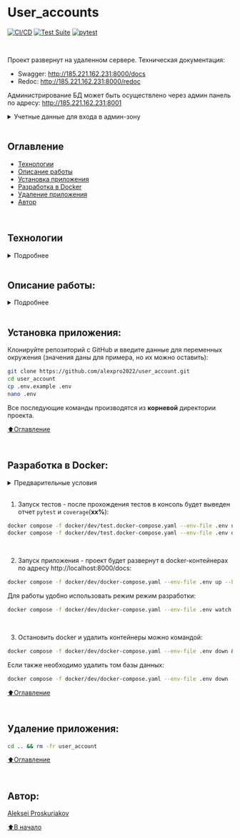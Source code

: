 # User_accounts

[![CI/CD](https://github.com/alexpro2022/user_account/actions/workflows/flow_ci_cd.yaml/badge.svg)](https://github.com/alexpro2022/user_account/actions/workflows/flow_ci_cd.yaml)
[![Test Suite](https://github.com/alexpro2022/user_account/actions/workflows/flow_branch_test.yaml/badge.svg)](https://github.com/alexpro2022/user_account/actions/workflows/flow_branch_test.yaml)
[![pytest](https://img.shields.io/badge/pytest-93%25-green?logo=pytest)](https://github.com/alexpro2022/user_account/actions/runs/14705769842/job/41265774425#step:7:307)

<br>

Проект развернут на удаленном сервере.
Техническая документация:
  - Swagger: http://185.221.162.231:8000/docs
  - Redoc: http://185.221.162.231:8000/redoc

<!-- Для разработки используются эндпойнты по адресу:
http://185.221.162.231:8000/docs#/Development<br>
Сервисные эндпойнты по адресу:
http://185.221.162.231:8000/docs#/Secrets<br> -->

Администрирование БД может быть осуществлено через админ панель по адресу:
http://185.221.162.231:8001<br>
<details><summary>Учетные данные для входа в админ-зону</summary><br>

Пароль: `postgres`<br>

![alt text](images/credentials.png)

<h1></h1>
</details>


<br>



## Оглавление
- [Технологии](#технологии)
- [Описание работы](#описание-работы)
- [Установка приложения](#установка-приложения)
- [Разработка в Docker](#разработка-в-Docker)
- [Удаление приложения](#удаление-приложения)
- [Автор](#автор)

<br>



## Технологии
<details><summary>Подробнее</summary><br>

[![Python](https://img.shields.io/badge/python-3.10%20%7C%203.11%20%7C%203.12%20%7C%203.13-blue?logo=python)](https://www.python.org/)
[![FastAPI](https://img.shields.io/badge/-FastAPI-464646?logo=fastapi)](https://fastapi.tiangolo.com/)
[![Pydantic](https://img.shields.io/badge/pydantic-2-blue?logo=Pydantic)](https://docs.pydantic.dev/)
[![PostgreSQL](https://img.shields.io/badge/-PostgreSQL-464646?logo=PostgreSQL)](https://www.postgresql.org/)
[![asyncpg](https://img.shields.io/badge/-asyncpg-464646?logo=PostgreSQL)](https://pypi.org/project/asyncpg/)
[![SQLAlchemy](https://img.shields.io/badge/SQLAlchemy-2-blue?logo=sqlalchemy)](https://www.sqlalchemy.org/)
[![Alembic](https://img.shields.io/badge/-Alembic-464646?logo=alembic)](https://alembic.sqlalchemy.org/en/latest/)
[![Uvicorn](https://img.shields.io/badge/-Uvicorn-464646?logo=Uvicorn)](https://www.uvicorn.org/)
[![docker](https://img.shields.io/badge/-Docker-464646?logo=docker)](https://www.docker.com/)
[![docker_compose](https://img.shields.io/badge/-Docker%20Compose-464646?logo=docker)](https://docs.docker.com/compose/)
[![docker_hub](https://img.shields.io/badge/-Docker_Hub-464646?logo=docker)](https://hub.docker.com/)
[![GitHub_Actions](https://img.shields.io/badge/-GitHub_Actions-464646?logo=GitHub)](https://docs.github.com/en/actions)
[![httpx](https://img.shields.io/badge/-httpx-464646?logo=httpx)](https://www.python-httpx.org/)
[![Pytest](https://img.shields.io/badge/-Pytest-464646?logo=Pytest)](https://docs.pytest.org/en/latest/)
[![Pytest-asyncio](https://img.shields.io/badge/-pytest--asyncio-464646?logo=Pytest-asyncio)](https://pypi.org/project/pytest-asyncio/)
[![pytest-cov](https://img.shields.io/badge/-pytest--cov-464646?logo=coverage)](https://pytest-cov.readthedocs.io/en/latest/)
[![pre-commit](https://img.shields.io/badge/-pre--commit-464646?logo=pre-commit)](https://pre-commit.com/)
[![factory_boy](https://img.shields.io/badge/-factory_boy-464646?logo=factory_boy)](https://factoryboy.readthedocs.io/en/stable/index.html)
[![toolkit](https://img.shields.io/badge/-toolkit-464646?logo=rocket)](https://pypi.org/project/app-toolkit-package/)

<h1></h1>
</details>
<br>



## Описание работы:
<details><summary>Подробнее</summary><br>

#### Реализована работа со следующими сущностями:
  ☑ Пользователь<br>
  ☑ Администратор<br>
  ☑ Счет - имеет баланс, привязан к пользователю<br>
  ☑ Платеж(пополнение баланса) - хранит уникальный идентификатор и сумму пополнения счета пользователя<br>

#### Пользователь имеет следующие возможности:
  ☑ Авторизоваться по email/password<br>
  ☑ Получить данные о себе(id, email, full_name)<br>
  ☑ Получить список своих счетов и балансов<br>
  ☑ Получить список своих платежей<br>

#### Администратор дополнительно может:
  ☑ Получить список пользователей<br>
  ☑ Получить/Создать/Удалить/Обновить пользователя<br>
  ☑ Получить список счетов пользователя с балансами<br>
  ☑ Получить список платежей пользователя<br>

#### Для работы с платежами реализован роут эмулирующий обработку вебхука от сторонней платежной системы. При обработке вебхука необходимо:
  ☑ Проверить подпись объекта<br>
  ☑ Проверить существует ли у пользователя такой счет - если нет, его необходимо создать<br>
  ☑ Начислить сумму транзакции на счет пользователя<br>
  ☑ Сохранить транзакцию в базе данных<br>

### Создание и редактирование пользователей, счетов и платежей:

#### Администратор создается при первом запуске приложения по учетным данным из **.env**-файла, по умолчанию:
  ```bash
  EMAIL=admin@admin.com
  PASSWORD=admin_pwd
  FIRST_NAME=admin
  LAST_NAME=admin
  PHONE_NUMBER=+79991112233
  ```

БД заполнена тестовыми данными:
  * Пользователи - 3
  * Счета - 3 на каждого пользователя (итого 9)
  * Платежи - 3 на каждый счет (итого 27)

  #### Пользователь может быть создан с любыми правами.
  - Данные для создания:
  ```json
  {
    "email": "user@user.com",
    "password": "user_pwd",
    "first_name": "user_name",
    "last_name": "user_surname",
    "phone_number": "+79211234567",
    "role": "USER"
  }
  ```
  - и редактирования:

  ```json
  {
    "first_name": "alex",
    "last_name": "pro",
    "phone_number": "+79213452402",
    "role": "ADMIN"
  }
  ```



[⬆️Оглавление](#оглавление)

<h1></h1>
</details>
<br>



## Установка приложения:
Клонируйте репозиторий с GitHub и введите данные для переменных окружения (значения даны для примера, но их можно оставить):

```bash
git clone https://github.com/alexpro2022/user_account.git
cd user_account
cp .env.example .env
nano .env
```
Все последующие команды производятся из **корневой** директории проекта.

[⬆️Оглавление](#оглавление)

<br>



## Разработка в Docker:
<!-- <details><summary>Запуск приложения</summary><br> -->
   <details><summary>Предварительные условия</summary><br>

   Предполагается, что пользователь установил [Docker](https://docs.docker.com/engine/install/) и [Docker Compose](https://docs.docker.com/compose/install/) на локальной машине. Проверить наличие можно выполнив команды:

   ```bash
   docker -v && docker compose version
   ```
   <h1></h1>
   </details>
<br>

1. Запуск тестов - после прохождения тестов в консоль будет выведен отчет `pytest` и `coverage`(**xx%**):
```bash
docker compose -f docker/dev/test.docker-compose.yaml --env-file .env up --build --abort-on-container-exit && \
docker compose -f docker/dev/test.docker-compose.yaml --env-file .env down --volumes && docker system prune -f
```
<br>

2. Запуск приложения - проект будет развернут в docker-контейнерах по адресу http://localhost:8000/docs:
```bash
docker compose -f docker/dev/docker-compose.yaml --env-file .env up --build --detach
```
Для работы удобно использовать режим режим разработки:
```bash
docker compose -f docker/dev/docker-compose.yaml --env-file .env watch --prune --quiet
```
<br>

3. Остановить docker и удалить контейнеры можно командой:
```bash
docker compose -f docker/dev/docker-compose.yaml --env-file .env down && docker system prune -f
```

Если также необходимо удалить том базы данных:
```bash
docker compose -f docker/dev/docker-compose.yaml --env-file .env down --volumes && docker system prune -f
```

[⬆️Оглавление](#оглавление)

<br>



## Удаление приложения:
```bash
cd .. && rm -fr user_account
```

[⬆️Оглавление](#оглавление)

<br>



## Автор:
[Aleksei Proskuriakov](https://github.com/alexpro2022)

[⬆️В начало](#user_accounts)
